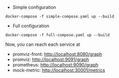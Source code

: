 - Simple configuration

```
docker-compose -f simple-compose.yaml up --build
```

- Full configuration

```
docker-compose -f full-compose.yaml up --build
```

Now, you can reach each service at

- promviz-front: [http://localhost:8080/graph](http://localhost:8080/)
- promviz: [http://localhost:9091/graph](http://localhost:9091/graph)
- prometheus: [http://localhost:9090/graph](http://localhost:9090/graph)
- mock-metric: [http://localhost:30001/metrics](http://localhost:30001/metrics)